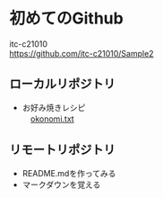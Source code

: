 # 初めてのGithub
itc-c21010  
https://github.com/itc-c21010/Sample2

## ローカルリポジトリ
* お好み焼きレシピ  
　[okonomi.txt](okonomi.txt)

## リモートリポジトリ
* README.mdを作ってみる  
* マークダウンを覚える